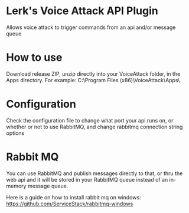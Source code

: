 # Lerk's Voice Attack API Plugin
Allows voice attack to trigger commands from an api and/or message queue


# How to use
Download release ZIP, unzip directly into your VoiceAttack folder, in the Apps directory. For example: C:\Program Files (x86)\VoiceAttack\Apps\

# Configuration
Check the configuration file to change what port your api runs on, or whether or not to use RabbitMQ, and change rabbitmq connection string options

# Rabbit MQ
You can use RabbitMQ and publish messages directly to that, or thru the web api and it will be stored in your RabbitMQ queue instead of an in-memory message queue.

Here is a guide on how to install rabbit mq on windows: https://github.com/ServiceStack/rabbitmq-windows
